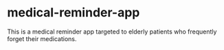 # medical-reminder-app
This is a medical reminder app targeted to elderly patients who frequently forget their medications.
